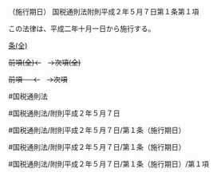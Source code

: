 （施行期日）
国税通則法附則平成２年５月７日第１条第１項

この法律は、平成二年十月一日から施行する。

[条(全)](国税通則法＿＿＿＿附則平成２年５月７日第１条_.md)

~~前項(全)←~~　~~→次項(全)~~

~~前項 　 ←~~　~~→次項~~



#国税通則法

#国税通則法/附則平成２年５月７日

#国税通則法/附則平成２年５月７日/第１条（施行期日）

#国税通則法/附則平成２年５月７日/第１条（施行期日）

#国税通則法/附則平成２年５月７日/第１条（施行期日）/第１項

